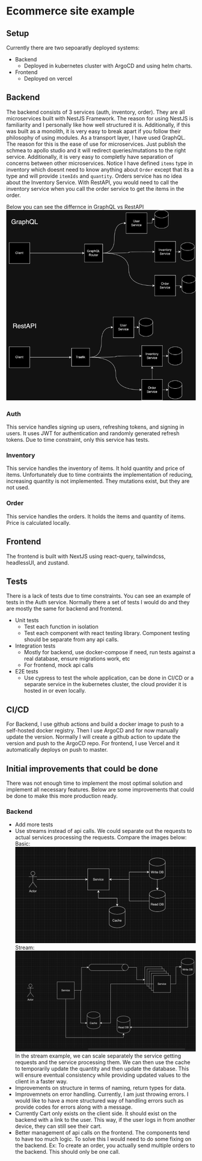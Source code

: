 # Ecommerce site example

## Setup
Currently there are two sepoaratly deployed systems: 
* Backend
  * Deployed in kubernetes cluster with ArgoCD and using helm charts.
* Frontend
  * Deployed on vercel


## Backend
The backend consists of 3 services (auth, inventory, order). They are all microservices built with NestJS Framework. The
reason for using NestJS is familiarity and I personally like how well structured it is. Additionally, if this was built
as a monolith, it is very easy to break apart if you follow their philosophy of using modules. As a transport layer, I
have used GraphQL. The reason for this is the ease of use for microservices. Just publish the schmea to apollo studio
and it will redirect queries/mutations to the right service. Additionally, it is very easy to completly have separation
of concerns between other microservices. Notice I have defined `items` type in inventory which doesnt need to know 
anything about `Order` except that its a type and will provide `itemIds` and `quantity`. Orders service has no idea
about the Inventory Service. With RestAPI, you would need to call the inventory service when you call the order service
to get the items in the order. 

Below you can see the differnce in GraphQL vs RestAPI
![diagram](./Diagram.png)

### Auth
This service handles signing up users, refreshing tokens, and signing in users. It uses JWT for authentication and 
randomly generated refresh tokens. Due to time constraint, only this service has tests. 

### Inventory
This service handles the inventory of items. It hold quantity and price of items. Unfortunately due to time contraints
the implementation of reducing, increasing quantity is not implemented. They mutations exist, but they are not used.

### Order
This service handles the orders. It holds the items and quantity of items. Price is calculated locally.

## Frontend
The frontend is built with NextJS using react-query, tailwindcss, headlessUI, and zustand. 

## Tests
There is a lack of tests due to time constraints. You can see an example of tests in the Auth service. Normally there 
a set of tests I would do and they are mostly the same for backend and frontend. 
* Unit tests
  * Test each function in isolation
  * Test each component with react testing library. Component testing should be separate from any api calls.
* Integration tests
  * Mostly for backend, use docker-compose if need, run tests against a real database, ensure migrations work, etc
  * For frontend, mock api calls
* E2E tests
  * Use cypress to test the whole application, can be done in CI/CD or a separate service in the kubernetes cluster,
    the cloud provider it is hosted in or even locally.

## CI/CD
For Backend, I use github actions and build a docker image to push to a self-hosted docker registry. Then I use ArgoCD
and for now manually update the version. Normally I will create a github action to update the version and push to the 
ArgoCD repo. For frontend, I use Vercel and it automatically deploys on push to master.

## Initial improvements that could be done
There was not enough time to implement the most optimal solution and implement all necessary features. Below are some
improvements that could be done to make this more production ready.

### Backend
* Add more tests
* Use streams instead of api calls. We could separate out the requests to actual services processing the requests. 
  Compare the images below:
  Basic:
  ![basic](./basic.png)
  Stream:
  ![stream](./stream.png)
  In the stream example, we can scale separately the service getting requests and the service processing them. We can
  then use the cache to temporarily update the quantity and then update the database. This will ensure eventual 
  consistency while providing updated values to the client in a faster way.
* Improvements on structure in terms of naming, return types for data.
* Improvemnets on error handling. Currently, I am just throwing errors. I would like to have a more structured way of
  handling errors such as provide codes for errors along with a message.
* Currently Cart only exists on the client side. It should exist on the backend with a link to the user. This way, if
  the user logs in from another device, they can still see their cart.
* Better management of api calls on the frontend. The components tend to have too much logic. To solve this I would
  need to do some fixing on the backend. Ex: To create an order, you actually send multiple orders to the backend. This 
  should only be one call. 